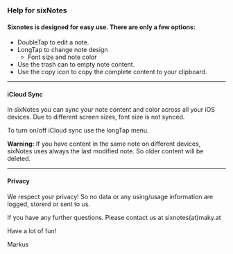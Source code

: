 ### Help for sixNotes ###

#### Sixnotes is designed for easy use. There are only a few options: ####

- DoubleTap to edit a note.
- LongTap to change note design
  - Font size and note color
 - Use the trash can to empty note content.
 - Use the copy icon to copy the complete content to your clipboard.
 
 ---
 
 #### iCloud Sync ####
 
 In sixNotes you can sync your note content and color across all your iOS devices. 
 Due to different screen sizes, font size is not synced.
 
 To turn on/off iCloud sync use the longTap menu. 
 
 **Warning:** If you have content in the same note on different devices, sixNotes uses always the last modified note.
    So older content will be deleted.
    
 ---
 
 #### Privacy ####
 
 We respect your privacy!
 So no data or any using/usage information are logged, storerd or sent to us.
 
 
 If you have any further questions. Please contact us at sixnotes(at)maky.at
 
 Have a lot of fun!
 
 Markus
